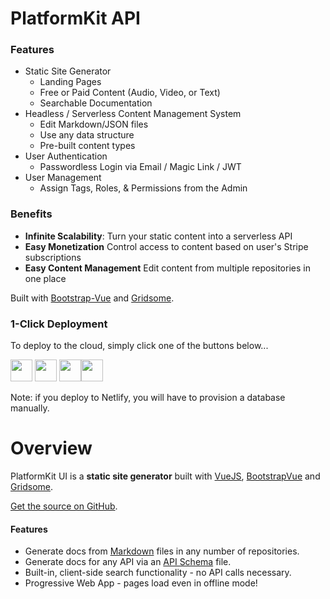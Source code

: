 # PlatformKit API

### Features
- Static Site Generator
  - Landing Pages
  - Free or Paid Content (Audio, Video, or Text)
  - Searchable Documentation
- Headless / Serverless Content Management System 
  - Edit Markdown/JSON files
  - Use any data structure
  - Pre-built content types
- User Authentication
  - Passwordless Login via Email / Magic Link / JWT
- User Management
  - Assign Tags, Roles, & Permissions from the Admin

### Benefits
- **Infinite Scalability**: Turn your static content into a serverless API
- **Easy Monetization** Control access to content based on user's Stripe subscriptions
- **Easy Content Management** Edit content from multiple repositories in one place

Built with [Bootstrap-Vue](https://bootstrap-vue.org) and [Gridsome](https://gridsome.org).

### 1-Click Deployment

To deploy to the cloud, simply click one of the buttons below...

<a href="https://heroku.com/deploy?template=https://github.com/platform-kit/platformkit-ui" target="_blank"><img src="https://www.herokucdn.com/deploy/button.svg" height="35"></a> <a href="https://render.com/deploy?repo=https://github.com/platform-kit/platformkit-api" target="_blank"><img src="https://render.com/images/deploy-to-render-button.svg" height="35"></a> <a href="https://cloud.digitalocean.com/apps/new?repo=https://github.com/platform-kit/platformkit-api/tree/main" target="_blank"><img src="https://www.deploytodo.com/do-btn-blue.svg" height="35"></a><a href="https://app.netlify.com/start/deploy?repository=https://github.com/platform-kit/platformkit-ui" target="_blank"><img height="35" src="https://www.netlify.com/img/deploy/button.svg"></a> 

Note: if you deploy to Netlify, you will have to provision a database manually.



# Overview

PlatformKit UI is a **static site generator** built with [VueJS](https://www.vuejs.org), [BootstrapVue](https://bootstrap-vue.org) and [Gridsome](https://www.gridsome.org).

[Get the source on GitHub](https://github.com/platform-kit/platformkit-ui).

#### Features

- Generate docs from [Markdown](https://www.markdownguide.org) files in any number of repositories.
- Generate docs for any API via an [API Schema](https://www.platformkit.com/docs/API/the-api-schema) file.
- Built-in, client-side search functionality - no API calls necessary.
- Progressive Web App - pages load even in offline mode!